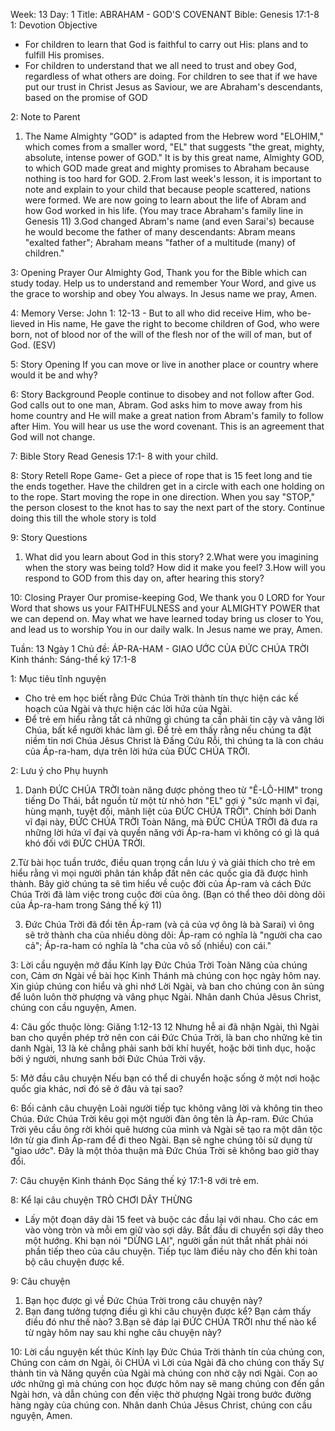 Week: 13
Day: 1
Title: ABRAHAM - GOD'S COVENANT
Bible: Genesis 17:1-8
1: Devotion Objective
- For children to learn that God is faithful to carry out His: plans and to fulfill His promises.
- For children to understand that we all need to trust and obey God, regardless of what others are doing. For children to see that if we have put our trust in Christ Jesus as Saviour, we are Abraham's descendants, based on the promise of GOD

2: Note to Parent
1. The Name Almighty "GOD" is adapted from the Hebrew word "ELOHIM," which comes from a smaller word, "EL" that suggests "the great, mighty, absolute, intense power of GOD." It is by this great name, Almighty GOD, to which GOD made great and mighty promises to Abraham because nothing is too hard for GOD.
2.From last week's lesson, it is important to note and explain to your child that because people scattered, nations were formed. We are now going to learn about the life of Abram and how God worked in his life. (You may trace Abraham's family line in Genesis 11)
3.God changed Abram's name (and even Sarai's) because he would become the father of many descendants: Abram means "exalted father"; Abraham means "father of a multitude (many) of children."

3: Opening Prayer
Our Almighty God, Thank you for the Bible which can study today. Help us to understand and remember Your Word, and give us the grace to worship and obey You always. In Jesus name we pray, Amen.

4: Memory Verse:
John 1: 12-13 - But to all who did receive Him, who be- lieved in His name, He gave the right to become children of God, who were born, not of blood nor of the will of the flesh nor of the will of man, but of God. (ESV)

5: Story Opening
 If you can move or live in another place or country where would it be and why?

6: Story Background
People continue to disobey and not follow after God. God calls out to one man, Abram. God asks him to move away from his home country and He will make a great nation from Abram's family to follow after Him. You will hear us use the word covenant. This is an agreement that God will not change.

7: Bible Story
Read Genesis 17:1- 8 with your child.

8: Story Retell
Rope Game- Get a piece of rope that is 15 feet long and tie the ends together. Have the children get in a circle with each one holding on to the rope. Start moving the rope in one direction. When you say "STOP," the person closest to the knot has to say the next part of the story. Continue doing this till the whole story is told

9: Story Questions
1. What did you learn about God in this story? 2.What were you imagining when the story was being told? How did it make you feel? 3.How will you respond to GOD from this day on, after hearing this story?

10: Closing Prayer
Our promise-keeping God, We thank you 0 LORD for Your Word that shows us your FAITHFULNESS and your ALMIGHTY POWER that we can depend on. May what we have learned today bring us closer to You, and lead us to worship You in our daily walk. In Jesus name we pray, Amen.


Tuần: 13
Ngày 1
Chủ đề: ÁP-RA-HAM - GIAO ƯỚC CỦA ĐỨC CHÚA TRỜI
Kinh thánh: Sáng-thế ký 17:1-8

1: Mục tiêu tĩnh nguyện
- Cho trẻ em học biết rằng Đức Chúa Trời thành tín thực hiện các kế hoạch của Ngài và thực hiện các lời hứa của Ngài.
- Để trẻ em hiểu rằng tất cả những gì chúng ta cần phải tin cậy và vâng lời Chúa, bất kể người khác làm gì. Để trẻ em thấy rằng nếu chúng ta đặt niềm tin nơi Chúa Jêsus Christ là Đấng Cứu Rỗi, thì chúng ta là con cháu của Áp-ra-ham, dựa trên lời hứa của ĐỨC CHÚA TRỜI.

2: Lưu ý cho Phụ huynh

1. Danh ĐỨC CHÚA TRỜI toàn năng được phỏng theo từ "Ê-LÔ-HIM" trong tiếng Do Thái, bắt nguồn từ một từ nhỏ hơn "EL" gợi ý "sức mạnh vĩ đại, hùng mạnh, tuyệt đối, mãnh liệt của ĐỨC CHÚA TRỜI". Chính bởi Danh vĩ đại này, ĐỨC CHÚA TRỜI Toàn Năng, mà ĐỨC CHÚA TRỜI đã đưa ra những lời hứa vĩ đại và quyền năng với Áp-ra-ham vì không có gì là quá khó đối với ĐỨC CHÚA TRỜI.

2.Từ bài học tuần trước, điều quan trọng cần lưu ý và giải thích cho trẻ em hiểu rằng vì mọi người phân tán khắp đất nên các quốc gia đã được hình thành. Bây giờ chúng ta sẽ tìm hiểu về cuộc đời của Áp-ram và cách Đức Chúa Trời đã làm việc trong cuộc đời của ông. (Bạn có thể theo dõi dòng dõi của Áp-ra-ham trong Sáng thế ký 11)

3. Đức Chúa Trời đã đổi tên Áp-ram (và cả của vợ ông là bà Sarai) vì ông sẽ trở thành cha của nhiều dòng dõi: Áp-ram có nghĩa là "người cha cao cả"; Áp-ra-ham có nghĩa là "cha của vô số (nhiều) con cái."

3: Lời cầu nguyện mở đầu
Kính lạy Đức Chúa Trời Toàn Năng của chúng con, Cảm ơn Ngài về bài học Kinh Thánh mà chúng con học ngày hôm nay. Xin giúp chúng con hiểu và ghi nhớ Lời Ngài, và ban cho chúng con ân sủng để luôn luôn thờ phượng và vâng phục Ngài. Nhân danh Chúa Jêsus Christ, chúng con cầu nguyện, Amen.

4: Câu gốc thuộc lòng:
Giăng 1:12-13
 12 Nhưng hễ ai đã nhận Ngài, thì Ngài ban cho quyền phép trở nên con cái Đức Chúa Trời, là ban cho những kẻ tin danh Ngài, 13 là kẻ chẳng phải sanh bởi khí huyết, hoặc bởi tình dục, hoặc bởi ý người, nhưng sanh bởi Đức Chúa Trời vậy.

5: Mở đầu câu chuyện
 Nếu bạn có thể di chuyển hoặc sống ở một nơi hoặc quốc gia khác, nơi đó sẽ ở đâu và tại sao?

6: Bối cảnh câu chuyện
Loài người tiếp tục không vâng lời và không tin theo Chúa. Đức Chúa Trời kêu gọi một người đàn ông tên là Áp-ram. Đức Chúa Trời yêu cầu ông rời khỏi quê hương của mình và Ngài sẽ tạo ra một dân tộc lớn từ gia đình Áp-ram để đi theo Ngài. Bạn sẽ nghe chúng tôi sử dụng từ "giao ước". Đây là một thỏa thuận mà Đức Chúa Trời sẽ không bao giờ thay đổi.

7: Câu chuyện Kinh thánh
Đọc Sáng thế ký 17:1-8 với trẻ em.

8: Kể lại câu chuyện
TRÒ CHƠI DÂY THỪNG
- Lấy một đoạn dây dài 15 feet và buộc các đầu lại với nhau. Cho các em vào vòng tròn và mỗi em giữ vào sợi dây. Bắt đầu di chuyển sợi dây theo một hướng. Khi bạn nói "DỪNG LẠI", người gần nút thắt nhất phải nói phần tiếp theo của câu chuyện. Tiếp tục làm điều này cho đến khi toàn bộ câu chuyện được kể.

9: Câu chuyện
1. Bạn học được gì về Đức Chúa Trời trong câu chuyện này?
2. Bạn đang tưởng tượng điều gì khi câu chuyện được kể? Bạn cảm thấy điều đó như thế nào?
3.Bạn sẽ đáp lại ĐỨC CHÚA TRỜI như thế nào kể từ ngày hôm nay sau khi nghe câu chuyện này?

10: Lời cầu nguyện kết thúc
Kính lạy Đức Chúa Trời thành tín của chúng con, Chúng con cảm ơn Ngài,  ôi CHÚA vì Lời của Ngài đã cho chúng con thấy Sự thành tin và Năng quyền của Ngài mà chúng con nhờ cậy nơi Ngài. Con ao ước những gì mà chúng con học được hôm nay sẽ mang chúng con đến gần Ngài hơn, và dẫn chúng con đến việc thờ phượng Ngài trong bước đường hàng ngày của chúng con. Nhân danh Chúa Jêsus Christ, chúng con cầu nguyện, Amen.